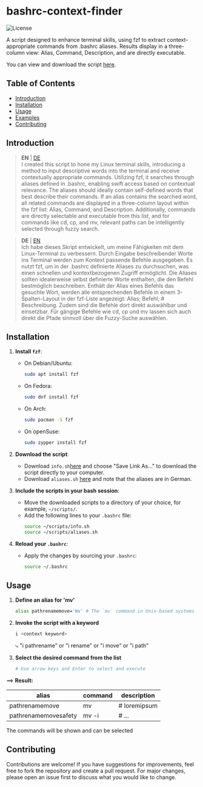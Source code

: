 # bashrc-context-finder


![License](https://img.shields.io/badge/license-MIT-green)

A script designed to enhance terminal skills, using fzf to extract context-appropriate commands from .bashrc aliases. Results display in a three-column view: Alias, Command, Description, and are directly executable.

You can view and download the script [here](./info.sh).

## Table of Contents
- [Introduction](#introduction)
- [Installation](#installation)
- [Usage](#usage)
- [Examples](#examples)
- [Contributing](#contributing)



## Introduction
> **EN** | [DE](#DE)  
I created this script to hone my Linux terminal skills, introducing a method to input descriptive words into the terminal and receive contextually appropriate commands. Utilizing fzf, it searches through aliases defined in .bashrc, enabling swift access based on contextual relevance. The aliases should ideally contain self-defined words that best describe their commands. If an alias contains the searched word, all related commands are displayed in a three-column layout within the fzf list: Alias, Command, and Description. Additionally, commands are directly selectable and executable from this list, and for commands like cd, cp, and mv, relevant paths can be intelligently selected through fuzzy search.

> **DE** | [EN](#EN)  
Ich habe dieses Skript entwickelt, um meine Fähigkeiten mit dem Linux-Terminal zu verbessern. Durch Eingabe beschreibender Worte ins Terminal werden zum Kontext passende Befehle ausgegeben. Es nutzt fzf, um in der .bashrc definierte Aliases zu durchsuchen, was einen schnellen und kontextbezogenen Zugriff ermöglicht. Die Aliases sollten idealerweise selbst definierte Worte enthalten, die den Befehl bestmöglich beschreiben. Enthält der Alias eines Befehls das gesuchte Wort, werden alle entsprechenden Befehle in einem 3-Spalten-Layout in der fzf-Liste angezeigt: Alias; Befehl; # Beschreibung. Zudem sind die Befehle dort direkt auswählbar und einsetzbar. Für gängige Befehle wie cd, cp und mv lassen sich auch direkt die Pfade sinnvoll über die Fuzzy-Suche auswählen.

## Installation

1. **Install `fzf`**:
   - On Debian/Ubuntu:
     ```bash
     sudo apt install fzf
     ```
   - On Fedora:
     ```bash
     sudo dnf install fzf
     ```
   - On Arch:
     ```bash
     sudo pacman -S fzf
     ```
   - On openSuse:
     ```bash
     sudo zypper install fzf
     ```

1. **Download the script**:
   - Download `info.sh`[here](https://github.com/theus-V/bashrc-context-finder/raw/main/info.sh) and choose "Save Link As..." to download the script directly to your computer.
   - Download `aliases.sh` [here](https://github.com/theus/bashrc-context-finder/raw/main/aliases.sh) and note that the aliases are in German.

2. **Include the scripts in your bash session**:
   - Move the downloaded scripts to a directory of your choice, for example, `~/scripts/`.
   - Add the following lines to your `.bashrc` file:
     ```bash
     source ~/scripts/info.sh
     source ~/scripts/aliases.sh
     ```

3. **Reload your `.bashrc`**:
   - Apply the changes by sourcing your `.bashrc`:
     ```bash
     source ~/.bashrc
     ```

## Usage

1. **Define an alias for 'mv'**
   ```bash
   alias pathrenamemove='mv' # The `mv` command in Unix-based systems is used to move files or directories from ...

   ```

2. **Invoke the script with a keyword**
   ```bash
   i <context keyword>
   ```
     ⤷ 
   "i pathrename"
   or
   "i rename"
   or
   "i move"
   or
   "i path"
   
   

3. **Select the desired command from the list**
   ```bash
   # Use arrow keys and Enter to select and execute
   ```

⟹ **Result:**

|    alias             |    command     |  description  |
|----------------------|----------------|---------------|
|pathrenamemove        |mv              | # loremipsum  |
|pathrenamemovesafety  |mv -i           | # ...         |

The commands will be shown and can be selected


## Contributing
Contributions are welcome! If you have suggestions for improvements, feel free to fork the repository and create a pull request. For major changes, please open an issue first to discuss what you would like to change.
